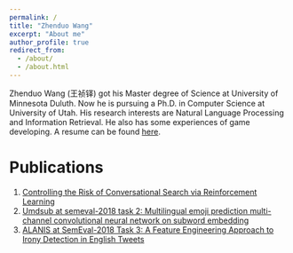 ```yaml
---
permalink: /
title: "Zhenduo Wang"
excerpt: "About me"
author_profile: true
redirect_from: 
  - /about/
  - /about.html
---
```


Zhenduo Wang (王祯铎) got his Master degree of Science at University of Minnesota Duluth. Now he is pursuing a Ph.D. in Computer Science at University of Utah. His research interests are Natural Language Processing and Information Retrieval. He also has some experiences of game developing. A resume can be found [here](https://github.com/zhenduow/zhenduow.github.io/files/resume.pdf).

Publications
======
1. [Controlling the Risk of Conversational Search via Reinforcement Learning](https://dl.acm.org/doi/abs/10.1145/3442381.3449893) 
1. [Umdsub at semeval-2018 task 2: Multilingual emoji prediction multi-channel convolutional neural network on subword embedding](https://arxiv.org/abs/1805.10274)
1. [ALANIS at SemEval-2018 Task 3: A Feature Engineering Approach to Irony Detection in English Tweets](https://aclanthology.org/S18-1082.pdf)
